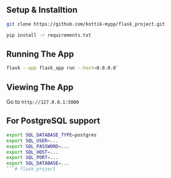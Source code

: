 ## Setup & Installtion

```bash
git clone https://github.com/kottik-mypp/flask_project.git
```
```bash
pip install -r requirements.txt
```

## Running The App

```bash
flask --app flask_app run --host=0.0.0.0`
```

## Viewing The App

Go to `http://127.0.0.1:5000`


## For PostgreSQL support

```bash
export SQL_DATABASE_TYPE=postgres
export SQL_USER=...
export SQL_PASSWORD=...
export SQL_HOST=...
export SQL_PORT=...
export SQL_DATABASE=...
```# flask_project
